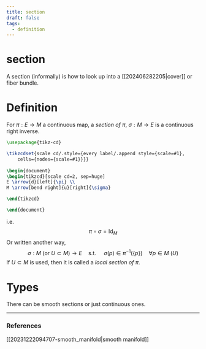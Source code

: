 ```yaml
---
title: section
draft: false
tags:
  - definition
---
```

# section
A section (informally) is how to look up into a [[202406282205|cover]] or fiber bundle. 

# Definition 
For $\pi: E \to M$ a continuous map, a *section of $\pi$*, $\sigma: M \to E$ is a continuous right inverse. 
```tikz
\usepackage{tikz-cd}

\tikzcdset{scale cd/.style={every label/.append style={scale=#1},
    cells={nodes={scale=#1}}}}
	
\begin{document}
\begin{tikzcd}[scale cd=2, sep=huge]
E \arrow{d}[left]{\pi} \\
M \arrow[bend right]{u}[right]{\sigma}

\end{tikzcd}

\end{document}
```
i.e. 
$$ \pi \circ \sigma = \text{Id}_M$$ 
Or written another way, 
$$ \sigma:M \ (\text{or } U \subset M)\to E \quad \text{s.t. } \quad \sigma(p) \in \pi^{-1}(\{p\}) \quad \forall p \in M \ (U) $$
If $U \subset M$ is used, then it is called a *local section of $\pi$*. 
# Types
There can be smooth sections or just continuous ones. 

---
### References
[[20231222094707-smooth_manifold|smooth manifold]]